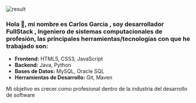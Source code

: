 
![result](https://github.com/CarlosGarciaPerez/CarlosGarciaPerez/assets/53191907/b3a9be6c-bc63-4815-a4aa-00954a82c0ff)

### Hola :wave:, mi nombre es Carlos Garcia , soy desarrollador FullStack , Ingeniero de sistemas computacionales de profesión, las principales herramientas/tecnologías con que he trabajado son:

* **Frontend:** HTML5, CSS3, JavaScript
* **Backend:** Java, Python
* **Bases de Datos:** MySQL, Oracle SQL 
* **Herramientas de Desarrollo:** Git, Maven

Mi objetivo es crecer como profesional dentro de la industria del desarrollo de software
